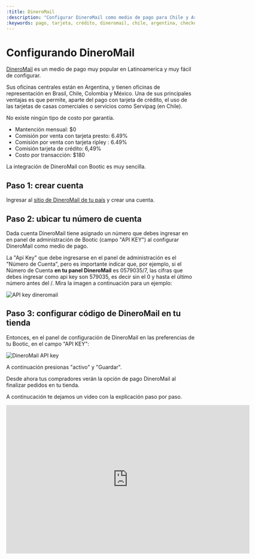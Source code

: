 ```yaml
---
:title: DineroMail
:description: "Configurar DineroMail como medio de pago para Chile y Argentina"
:keywords: pago, tarjeta, crédito, dineromail, chile, argentina, checkout, carro, carrito, api key
---
```

# Configurando DineroMail

[DineroMail](http://dineromail.com/) es un medio de pago muy popular en Latinoamerica y muy fácil de configurar.

Sus oficinas centrales están en Argentina, y tienen oficinas de representación en Brasil, Chile, Colombia y México. Una de sus principales ventajas es que permite, aparte del pago con tarjeta de crédito, el uso de las tarjetas de casas comerciales o servicios como Servipag (en Chile).

No existe ningún tipo de costo por garantía.

* Mantención mensual: $0
* Comisión por venta con tarjeta presto: 6.49%
* Comisión por venta con tarjeta ripley : 6.49%
* Comisión tarjeta de crédito: 6,49%
* Costo por transacción: $180

La integración de DineroMail con Bootic es muy sencilla. 

## Paso 1: crear cuenta

Ingresar al [sitio de DineroMail de tu país](http://dineromail.com/) y crear una cuenta.

## Paso 2: ubicar tu número de cuenta

Dada cuenta DineroMail tiene asignado un número que debes ingresar en en panel de administración de Bootic (campo "API KEY") al configurar DineroMail como medio de pago.

La "Api Key" que debe ingresarse en el panel de administración es el "Número de Cuenta", pero es importante indicar que, por ejemplo, si el Número de Cuenta **en tu panel DineroMail** es 0579035/7, las cifras que debes ingresar como api key son 579035, es decir sin el 0 y hasta el último número antes del /. Mira la imagen a continuación para un ejemplo:

<img class="framed" src="/img/payment_methods/dineromail-account-number.png" alt="API key dineromail" />

## Paso 3: configurar código de DineroMail en tu tienda

Entonces, en el panel de configuración de DineroMail en las preferencias de tu Bootic, en el campo "API KEY":

<img class="framed" src="<%= img('/img/payment_methods/dinseomail-config.png').thumb('612x').url %>" alt="DineroMail API key" />

A continuación presionas "activo" y "Guardar".

Desde ahora tus compradores verán la opción de pago DineroMail al finalizar pedidos en tu tienda.

A continucación te dejamos un video con la explicación paso por paso.

<iframe src="http://www.screenr.com/embed/GYa" width="650" height="396" frameborder="0"></iframe>



